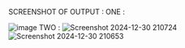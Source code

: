 SCREENSHOT OF OUTPUT : 
ONE :

![image](https://github.com/user-attachments/assets/259afee3-664f-4a0d-af73-f867d73e4b5b)
TWO :
![Screenshot 2024-12-30 210724](https://github.com/user-attachments/assets/b73229fe-8bd5-41e4-b7e6-2133b136580c)
![Screenshot 2024-12-30 210653](https://github.com/user-attachments/assets/bcabe1b9-8125-44fc-8194-801d43a8091b)




